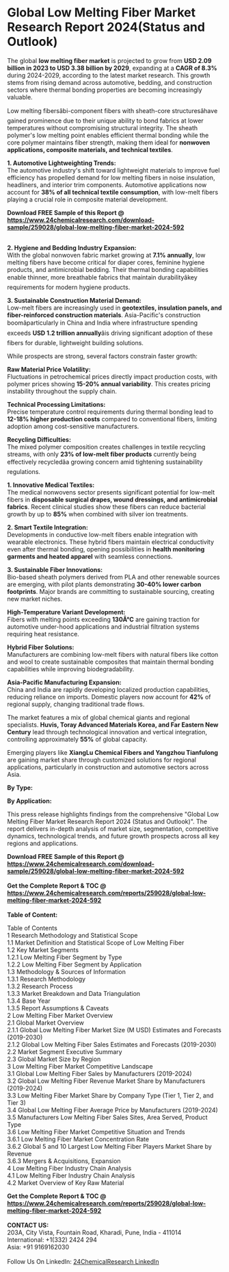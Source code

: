 <h1>Global Low Melting Fiber Market Research Report 2024(Status and Outlook)</h1><p>The global <strong>low melting fiber market</strong> is projected to grow from <strong>USD 2.09 billion in 2023 to USD 3.38 billion by 2029</strong>, expanding at a <strong>CAGR of 8.3%</strong> during 2024-2029, according to the latest market research. This growth stems from rising demand across automotive, bedding, and construction sectors where thermal bonding properties are becoming increasingly valuable.</p><p>Low melting fibersâbi-component fibers with sheath-core structuresâhave gained prominence due to their unique ability to bond fabrics at lower temperatures without compromising structural integrity. The sheath polymer's low melting point enables efficient thermal bonding while the core polymer maintains fiber strength, making them ideal for <strong>nonwoven applications, composite materials, and technical textiles</strong>.</p><p><strong>1. Automotive Lightweighting Trends:</strong><br>  
The automotive industry's shift toward lightweight materials to improve fuel efficiency has propelled demand for low melting fibers in noise insulation, headliners, and interior trim components. Automotive applications now account for <strong>38% of all technical textile consumption</strong>, with low-melt fibers playing a crucial role in composite material development.</p><div><b>Download FREE Sample of this Report @ 
            <a href="https://www.24chemicalresearch.com/download-sample/259028/global-low-melting-fiber-market-2024-592">
            https://www.24chemicalresearch.com/download-sample/259028/global-low-melting-fiber-market-2024-592</a></b></div><br><p><strong>2. Hygiene and Bedding Industry Expansion:</strong><br>
With the global nonwoven fabric market growing at <strong>7.1% annually</strong>, low melting fibers have become critical for diaper cores, feminine hygiene products, and antimicrobial bedding. Their thermal bonding capabilities enable thinner, more breathable fabrics that maintain durabilityâkey requirements for modern hygiene products.</p><p><strong>3. Sustainable Construction Material Demand:</strong><br>
Low-melt fibers are increasingly used in <strong>geotextiles, insulation panels, and fiber-reinforced construction materials</strong>. Asia-Pacific's construction boomâparticularly in China and India where infrastructure spending exceeds <strong>USD 1.2 trillion annually</strong>âis driving significant adoption of these fibers for durable, lightweight building solutions.</p><p>While prospects are strong, several factors constrain faster growth:</p><p><strong>Raw Material Price Volatility:</strong><br>
    Fluctuations in petrochemical prices directly impact production costs, with polymer prices showing <strong>15-20% annual variability</strong>. This creates pricing instability throughout the supply chain.</p><p><strong>Technical Processing Limitations:</strong><br>
    Precise temperature control requirements during thermal bonding lead to <strong>12-18% higher production costs</strong> compared to conventional fibers, limiting adoption among cost-sensitive manufacturers.</p><p><strong>Recycling Difficulties:</strong><br>
    The mixed polymer composition creates challenges in textile recycling streams, with only <strong>23% of low-melt fiber products</strong> currently being effectively recycledâa growing concern amid tightening sustainability regulations.</p><p><strong>1. Innovative Medical Textiles:</strong><br>
The medical nonwovens sector presents significant potential for low-melt fibers in <strong>disposable surgical drapes, wound dressings, and antimicrobial fabrics</strong>. Recent clinical studies show these fibers can reduce bacterial growth by up to <strong>85%</strong> when combined with silver ion treatments.</p><p><strong>2. Smart Textile Integration:</strong><br>
Developments in conductive low-melt fibers enable integration with wearable electronics. These hybrid fibers maintain electrical conductivity even after thermal bonding, opening possibilities in <strong>health monitoring garments and heated apparel</strong> with seamless connections.</p><p><strong>3. Sustainable Fiber Innovations:</strong><br>
Bio-based sheath polymers derived from PLA and other renewable sources are emerging, with pilot plants demonstrating <strong>30-40% lower carbon footprints</strong>. Major brands are committing to sustainable sourcing, creating new market niches.</p><p><strong>High-Temperature Variant Development:</strong><br>
    Fibers with melting points exceeding <strong>130Â°C</strong> are gaining traction for automotive under-hood applications and industrial filtration systems requiring heat resistance.</p><p><strong>Hybrid Fiber Solutions:</strong><br>
    Manufacturers are combining low-melt fibers with natural fibers like cotton and wool to create sustainable composites that maintain thermal bonding capabilities while improving biodegradability.</p><p><strong>Asia-Pacific Manufacturing Expansion:</strong><br>
    China and India are rapidly developing localized production capabilities, reducing reliance on imports. Domestic players now account for <strong>42%</strong> of regional supply, changing traditional trade flows.</p><p>The market features a mix of global chemical giants and regional specialists. <strong>Huvis, Toray Advanced Materials Korea, and Far Eastern New Century</strong> lead through technological innovation and vertical integration, controlling approximately <strong>55%</strong> of global capacity.</p><p>Emerging players like <strong>XiangLu Chemical Fibers and Yangzhou Tianfulong</strong> are gaining market share through customized solutions for regional applications, particularly in construction and automotive sectors across Asia.</p><p><strong>By Type:</strong></p><p><strong>By Application:</strong></p><p>This press release highlights findings from the comprehensive "Global Low Melting Fiber Market Research Report 2024 (Status and Outlook)". The report delivers in-depth analysis of market size, segmentation, competitive dynamics, technological trends, and future growth prospects across all key regions and applications.</p><div><b>Download FREE Sample of this Report @ 
            <a href="https://www.24chemicalresearch.com/download-sample/259028/global-low-melting-fiber-market-2024-592">
            https://www.24chemicalresearch.com/download-sample/259028/global-low-melting-fiber-market-2024-592</a></b></div><br><div><b>Get the Complete Report & TOC @ 
            <a href="https://www.24chemicalresearch.com/reports/259028/global-low-melting-fiber-market-2024-592">
            https://www.24chemicalresearch.com/reports/259028/global-low-melting-fiber-market-2024-592</a></b></div><br>
            <b>Table of Content:</b><p>Table of Contents<br />
1 Research Methodology and Statistical Scope<br />
1.1 Market Definition and Statistical Scope of Low Melting Fiber<br />
1.2 Key Market Segments<br />
1.2.1 Low Melting Fiber Segment by Type<br />
1.2.2 Low Melting Fiber Segment by Application<br />
1.3 Methodology & Sources of Information<br />
1.3.1 Research Methodology<br />
1.3.2 Research Process<br />
1.3.3 Market Breakdown and Data Triangulation<br />
1.3.4 Base Year<br />
1.3.5 Report Assumptions & Caveats<br />
2 Low Melting Fiber Market Overview<br />
2.1 Global Market Overview<br />
2.1.1 Global Low Melting Fiber Market Size (M USD) Estimates and Forecasts (2019-2030)<br />
2.1.2 Global Low Melting Fiber Sales Estimates and Forecasts (2019-2030)<br />
2.2 Market Segment Executive Summary<br />
2.3 Global Market Size by Region<br />
3 Low Melting Fiber Market Competitive Landscape<br />
3.1 Global Low Melting Fiber Sales by Manufacturers (2019-2024)<br />
3.2 Global Low Melting Fiber Revenue Market Share by Manufacturers (2019-2024)<br />
3.3 Low Melting Fiber Market Share by Company Type (Tier 1, Tier 2, and Tier 3)<br />
3.4 Global Low Melting Fiber Average Price by Manufacturers (2019-2024)<br />
3.5 Manufacturers Low Melting Fiber Sales Sites, Area Served, Product Type<br />
3.6 Low Melting Fiber Market Competitive Situation and Trends<br />
3.6.1 Low Melting Fiber Market Concentration Rate<br />
3.6.2 Global 5 and 10 Largest Low Melting Fiber Players Market Share by Revenue<br />
3.6.3 Mergers & Acquisitions, Expansion<br />
4 Low Melting Fiber Industry Chain Analysis<br />
4.1 Low Melting Fiber Industry Chain Analysis<br />
4.2 Market Overview of Key Raw Material</p><div><b>Get the Complete Report & TOC @ 
            <a href="https://www.24chemicalresearch.com/reports/259028/global-low-melting-fiber-market-2024-592">
            https://www.24chemicalresearch.com/reports/259028/global-low-melting-fiber-market-2024-592</a></b></div><br><b>CONTACT US:</b><br>
            203A, City Vista, Fountain Road, Kharadi, Pune, India - 411014<br>
            International: +1(332) 2424 294<br>
            Asia: +91 9169162030 <br><br>
            Follow Us On LinkedIn: <a href="https://www.linkedin.com/company/24chemicalresearch/">24ChemicalResearch LinkedIn</a>
